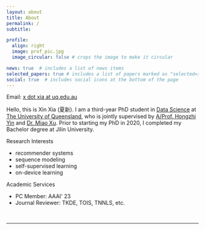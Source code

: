 ```yaml
---
layout: about
title: About
permalink: /
subtitle:

profile:
  align: right
  image: prof_pic.jpg
  image_circular: false # crops the image to make it circular

news: true  # includes a list of news items
selected_papers: true # includes a list of papers marked as "selected={true}"
social: true  # includes social icons at the bottom of the page
---
```

Email: <a href="mailto:jl.yu@uq.edu.au">x dot xia at uq.edu.au</a> 

Hello, this is Xin Xia (夏新). I am a third-year PhD student in [Data Science](https://itee.uq.edu.au/data-science) at [The University of Queensland](https://www.uq.edu.au/), who is jointly supervised by [A/Prof. Hongzhi Yin](https://sites.google.com/view/hongzhi-yin/home) and [Dr. Miao Xu](https://researchers.uq.edu.au/researcher/26509). Prior to starting my PhD in 2020, I completed my Bachelor degree at Jilin University. 

Research Interests
+ recommender systems
+ sequence modeling
+ self-supervised learning
+ on-device learning

Academic Services
+ PC Member: AAAI' 23
+ Journal Reviewer: TKDE, TOIS, TNNLS, etc.

<br>
<hr>

